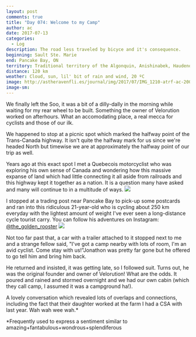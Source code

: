 ```yaml
---
layout: post
comments: true
title: "Day 074: Welcome to my Camp"
author: ac
date: 2017-07-13
categories:
  - Log
description: The road less traveled by bicyce and it's consequence.
beginning: Sault Ste. Marie
end: Pancake Bay, ON
territory: Traditional territory of the Algonquin, Anishinabek, Haudenosaunee, Ojibway, Odawa and Cree
distance: 120 km
weather: Cloud, sun, lil' bit of rain and wind, 20 ºC
image: http://astheravenfli.es/journal/img/2017/07/IMG_1210-atrf-ac-2000-web.jpg
image-sm:
---
```


We finally left the Soo, it was a bit of a dilly-dally in the morning while waiting for my rear wheel to be built. Something the owner of Velorution worked on afterhours. What an accomodating place, a real mecca for cyclists and those of our ilk. 

We happened to stop at a picnic spot which marked the halfway point of the Trans-Canada highway. It isn't quite the halfway mark for us since we're headed North but timewise we are at approximately the halfway point of our trip as well. 
 
Years ago at this exact spot I met a Quebecois motorcyclist who was exploring his own sense of Canada and wondering how this massive expanse of land which had little connecting it all aside from railroads and this highway kept it together as a nation. It is a question many have asked and many will continue to in a multitude of ways.
<img src="http://astheravenfli.es/journal/img/2017/07/IMG_1214-atrf-ac-2000-web.jpg">

I stopped at a trading post near Pancake Bay to pick-up some postcards and ran into this ridiculous 21-year-old who is cycling about 250 km everyday with the lightest amount of weight I've ever seen a long-distance cycle tourist carry. You can follow his adventures on Instagram: [@the_golden_rooster](https://www.instagram.com/the_golden_rooster/) 
<img src="http://astheravenfli.es/journal/img/2017/07/IMG_1217-atrf-ac-2000-web.jpg">

Not too far past that, a car with a trailer attached to it stopped next to me and a strange fellow said, "I've got a camp nearby with lots of room, I'm an avid cyclist. Come stay with us!"Jonathon was pretty far gone but he offered to go tell him and bring him back. 

He returned and insisted, it was getting late, so I followed suit. Turns out, he was the original founder and owner of Velorution! What are the odds. It poured and rained and stormed overnight and we had our own cabin (which they call camp, I assumed it was a campground ha!). 

A lovely conversation which revealed lots of overlaps and connections, including the fact that their daughter worked at the farm I had a CSA with last year. Wah wah wee wah.*




*Frequently used to express a sentiment similar to amazing+fantabulous+wondrous+splendiferous
